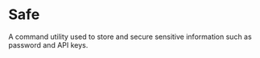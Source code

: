 # Safe

A command utility used to store and secure sensitive information such as
password and API keys.
